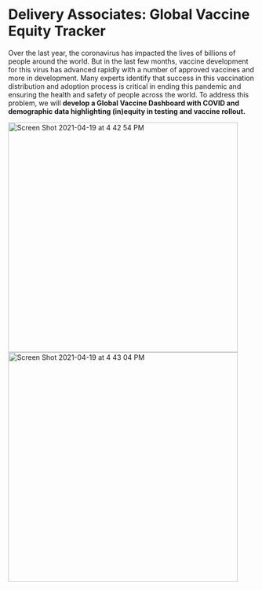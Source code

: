 # Delivery Associates: Global Vaccine Equity Tracker

Over the last year, the coronavirus has impacted the lives of billions of people around the world. But in the last few months, vaccine development for this virus has advanced rapidly with a number of approved vaccines and more in development. Many experts identify that success in this vaccination distribution and adoption process is critical in ending this pandemic and ensuring the health and safety of people across the world. To address this problem, we will **develop a Global Vaccine Dashboard with COVID and demographic data highlighting (in)equity in testing and vaccine rollout.**

<img width="468" alt="Screen Shot 2021-04-19 at 4 42 54 PM" src="https://user-images.githubusercontent.com/57520931/115300800-65989c80-a12e-11eb-92ea-2dcc0e2195c7.png"><img width="468" alt="Screen Shot 2021-04-19 at 4 43 04 PM" src="https://user-images.githubusercontent.com/57520931/115300799-65989c80-a12e-11eb-9504-08602b4e5899.png">

